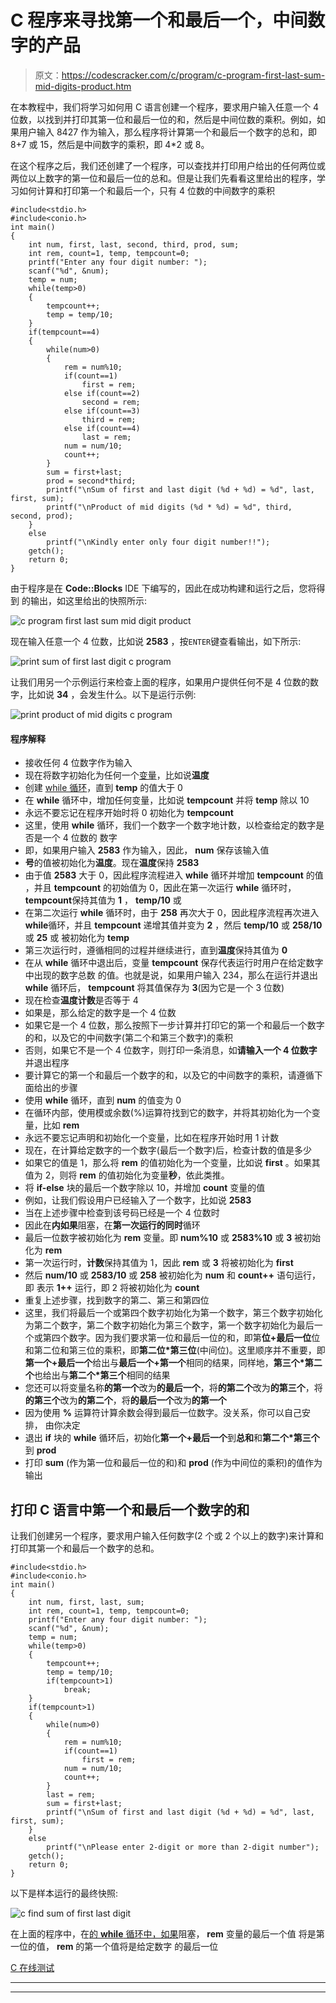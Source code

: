 # C 程序来寻找第一个和最后一个，中间数字的产品

> 原文：<https://codescracker.com/c/program/c-program-first-last-sum-mid-digits-product.htm>

在本教程中，我们将学习如何用 C 语言创建一个程序，要求用户输入任意一个 4 位数，以找到并打印其第一位和最后一位的和，然后是中间位数的乘积。例如，如果用户输入 8427 作为输入，那么程序将计算第一个和最后一个数字的总和，即 8+7 或 15，然后是中间数字的乘积，即 4*2 或 8。

在这个程序之后，我们还创建了一个程序，可以查找并打印用户给出的任何两位或两位以上数字的第一位和最后一位的总和。但是让我们先看看这里给出的程序，学习如何计算和打印第一个和最后一个，只有 4 位数的中间数字的乘积

```
#include<stdio.h>
#include<conio.h>
int main()
{
    int num, first, last, second, third, prod, sum;
    int rem, count=1, temp, tempcount=0;
    printf("Enter any four digit number: ");
    scanf("%d", &num);
    temp = num;
    while(temp>0)
    {
        tempcount++;
        temp = temp/10;
    }
    if(tempcount==4)
    {
        while(num>0)
        {
            rem = num%10;
            if(count==1)
                first = rem;
            else if(count==2)
                second = rem;
            else if(count==3)
                third = rem;
            else if(count==4)
                last = rem;
            num = num/10;
            count++;
        }
        sum = first+last;
        prod = second*third;
        printf("\nSum of first and last digit (%d + %d) = %d", last, first, sum);
        printf("\nProduct of mid digits (%d * %d) = %d", third, second, prod);
    }
    else
        printf("\nKindly enter only four digit number!!");
    getch();
    return 0;
}
```

由于程序是在 **Code::Blocks** IDE 下编写的，因此在成功构建和运行之后，您将得到 的输出，如这里给出的快照所示:

![c program first last sum mid digit product](img/273cd14b4b23ee57c8430e67e33217eb.png)

现在输入任意一个 4 位数，比如说 **2583** ，按`ENTER`键查看输出，如下所示:

![print sum of first last digit c program](img/816ba87f27fcd17b39ed0ed58b5212d2.png)

让我们用另一个示例运行来检查上面的程序，如果用户提供任何不是 4 位数的数字，比如说 **34** ，会发生什么。以下是运行示例:

![print product of mid digits c program](img/db4fac37953dadbfbe11b284a11f6680.png)

#### 程序解释

*   接收任何 4 位数字作为输入
*   现在将数字初始化为任何一个[变量](/c/c-variables.htm)，比如说**温度**
*   创建 [while 循环](/c/c-while-loop.htm)，直到 **temp** 的值大于 0
*   在 **while** 循环中，增加任何变量，比如说 **tempcount** 并将 **temp** 除以 10
*   永远不要忘记在程序开始时将 0 初始化为 **tempcount**
*   这里，使用 **while** 循环，我们一个数字一个数字地计数，以检查给定的数字是否是一个 4 位数的 数字
*   即，如果用户输入 **2583** 作为输入，因此， **num** 保存该输入值
*   **号**的值被初始化为**温度**。现在**温度**保持 **2583**
*   由于值 **2583** 大于 0，因此程序流程进入 **while** 循环并增加 **tempcount** 的值 ，并且 **tempcount** 的初始值为 0，因此在第一次运行 **while** 循环时， **tempcount**保持其值为 **1** ， **temp/10** 或
*   在第二次运行 **while** 循环时，由于 **258** 再次大于 0，因此程序流程再次进入 **while**循环，并且 **tempcount** 递增其值并变为 **2** ，然后 **temp/10** 或 **258/10** 或 **25** 或 被初始化为 **temp**
*   第三次运行时，遵循相同的过程并继续进行，直到**温度**保持其值为 **0**
*   在从 **while** 循环中退出后，变量 **tempcount** 保存代表运行时用户在给定数字中出现的数字总数 的值。也就是说，如果用户输入 234，那么在运行并退出 **while** 循环后， **tempcount** 将其值保存为 **3**(因为它是一个 3 位数)
*   现在检查**温度计数**是否等于 4
*   如果是，那么给定的数字是一个 4 位数
*   如果它是一个 4 位数，那么按照下一步计算并打印它的第一个和最后一个数字的和，以及它的中间数字(第二个和第三个数字)的乘积
*   否则，如果它不是一个 4 位数字，则打印一条消息，如**请输入一个 4 位数字**并退出程序
*   要计算它的第一个和最后一个数字的和，以及它的中间数字的乘积，请遵循下面给出的步骤
*   使用 **while** 循环，直到 **num** 的值变为 0
*   在循环内部，使用模或余数(%)运算符找到它的数字，并将其初始化为一个变量，比如 **rem**
*   永远不要忘记声明和初始化一个变量，比如在程序开始时用 1 计数
*   现在，在计算给定数字的一个数字(最后一个数字)后，检查计数的值是多少
*   如果它的值是 1，那么将 **rem** 的值初始化为一个变量，比如说 **first** 。如果其值为 2，则将 **rem** 的值初始化为变量**秒**，依此类推。
*   将 **if-else** 块的最后一个数字除以 10，并增加 **count** 变量的值
*   例如，让我们假设用户已经输入了一个数字，比如说 **2583**
*   当在上述步骤中检查到该号码已经是一个 4 位数时
*   因此在**内如果**阻塞，在**第一次运行的同时**循环
*   最后一位数字被初始化为 **rem** 变量。即 **num%10** 或 **2583%10** 或 **3** 被初始化为 **rem**
*   第一次运行时，**计数**保持其值为 1，因此 **rem** 或 **3** 将被初始化为 **first**
*   然后 **num/10** 或 **2583/10** 或 **258** 被初始化为 **num** 和 **count++** 语句运行，即 表示 **1++** 运行，即 2 将被初始化为 **count**
*   重复上述步骤，找到数字的第二、第三和第四位
*   这里，我们将最后一个或第四个数字初始化为第一个数字，第三个数字初始化为第二个数字，第二个数字初始化为第三个数字，第一个数字初始化为最后一个或第四个数字。因为我们要求第一位和最后一位的和，即第**位+最后一位**位 和第二位和第三位的乘积，即**第二位*第三位**(中间位)。这里顺序并不重要，即 **第一个+最后一个**给出与**最后一个+第一个**相同的结果，同样地，**第三个*第二个**也给出与**第二个*第三个**相同的结果
*   您还可以将变量名称**的第一个**改为**的最后一个**，将**的第二个**改为**的第三个**，将**的第三个**改为**的第二个**，将**的最后一个**改为**的第一个**
*   因为使用 **%** 运算符计算余数会得到最后一位数字。没关系，你可以自己安排， 由你决定
*   退出 **if** 块的 **while** 循环后，初始化**第一个+最后一个**到**总和**和**第二个*第三个**到 **prod**
*   打印 **sum** (作为第一位和最后一位的和)和 **prod** (作为中间位的乘积)的值作为输出

## 打印 C 语言中第一个和最后一个数字的和

让我们创建另一个程序，要求用户输入任何数字(2 个或 2 个以上的数字)来计算和打印其第一个和最后一个数字的总和。

```
#include<stdio.h>
#include<conio.h>
int main()
{
    int num, first, last, sum;
    int rem, count=1, temp, tempcount=0;
    printf("Enter any four digit number: ");
    scanf("%d", &num);
    temp = num;
    while(temp>0)
    {
        tempcount++;
        temp = temp/10;
        if(tempcount>1)
            break;
    }
    if(tempcount>1)
    {
        while(num>0)
        {
            rem = num%10;
            if(count==1)
                first = rem;
            num = num/10;
            count++;
        }
        last = rem;
        sum = first+last;
        printf("\nSum of first and last digit (%d + %d) = %d", last, first, sum);
    }
    else
        printf("\nPlease enter 2-digit or more than 2-digit number");
    getch();
    return 0;
}
```

以下是样本运行的最终快照:

![c find sum of first last digit](img/7b2074657fe6d986a1345173c7a75571.png)

在上面的程序中，在[的 **while** 循环中，如果](/c/c-if-statement.htm)阻塞， **rem** 变量的最后一个值 将是第一位的值， **rem** 的第一个值将是给定数字 的最后一位

[C 在线测试](/exam/showtest.php?subid=2)

* * *

* * *